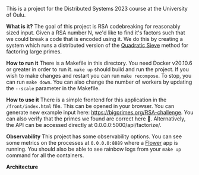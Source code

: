 This is a project for the Distributed Systems 2023 course at the University of Oulu.

**What is it?**
The goal of this project is RSA codebreaking for reasonably sized input. Given a RSA number N, we'd like to find it's factors 
such that we could break a code that is encoded using it. We do this by creating a system which runs a distributed version of the [Quadratic Sieve](https://en.wikipedia.org/wiki/Quadratic_sieve) method for factoring large primes. 

**How to run it**
There is a Makefile in this directory. You need Docker v20.10.6 or greater in order to run it. `make up` should build and run the project. If you wish to make changes and restart you can run `make recompose`. To stop, you can run `make down`. You can also change the number of workers by updating the `--scale` parameter in the Makefile. 

**How to use it**
There is a simple frontend for this application in the `/front/index.html` file. This can be opened in your browser. You can generate new example input here: https://bigprimes.org/RSA-challenge. You can also verify that the primes we found are correct here 🤠.  Alternatively, the API can be accessed directly at 0.0.0.0:5000/api/factorize/<Integer to factorize>. 

**Observability**
This project has some observability options. You can see some metrics on the processes at `0.0.0.0:8889` where a [Flower](https://flower.readthedocs.io/en/latest/index.html) app is running. You should also be able to see rainbow logs from your `make up` command for all the containers.  

**Architecture**

